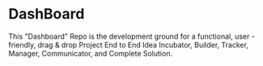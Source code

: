 # DashBoard
This "Dashboard" Repo is the development ground for a functional, user - friendly, drag &amp; drop Project End to End Idea Incubator, Builder, Tracker, Manager, Communicator, and Complete Solution.
